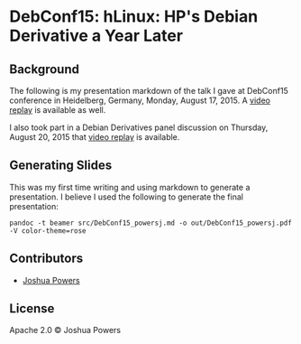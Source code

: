 # DebConf15: hLinux: HP's Debian Derivative a Year Later

## Background
The following is my presentation markdown of the talk I gave at DebConf15 conference in Heidelberg,
Germany, Monday, August 17, 2015. A [video replay](http://meetings-archive.debian.net/pub/debian-meetings/2015/debconf15/hLinux_HPs_Debian_derivative_a_year_later.webm) is available as well.

I also took part in a Debian Derivatives panel discussion on
Thursday, August 20, 2015 that [video replay](http://meetings-archive.debian.net/pub/debian-meetings/2015/debconf15/Debian_derivatives_panel.webm) is available.

## Generating Slides
This was my first time writing and using markdown to generate a presentation. I believe I used the following to generate the final presentation:
```shell
pandoc -t beamer src/DebConf15_powersj.md -o out/DebConf15_powersj.pdf -V color-theme=rose
```

## Contributors
* [Joshua Powers](http://powersj.github.io/)

## License
Apache 2.0 &copy; Joshua Powers
